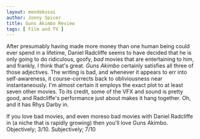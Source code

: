 ```yaml
---
layout: mendokusai
author: Jonny Spicer
title: Guns Akimbo Review
tags: [ Film and TV ]
---
```

After presumably having made more money than one human being could ever spend in a lifetime, Daniel Radcliffe seems to have
decided that he is only going to do ridiculous, goofy, *bad* movies that are entertaining to him, and frankly, I think
that's great. *Guns Akimbo* certainly satisfies all three of those adjectives. The writing is bad, and whenever it
appears to err into self-awareness, it course-corrects back to obliviousness near instantaneously. I'm almost certain
it employs the exact plot to at least seven other movies. To its credit, some of the VFX and sound is pretty good, and
Radcliffe's performance just about makes it hang together. Oh, and it has Rhys Darby in.

If you love bad movies, and even moreso bad movies with Daniel Radcliffe in (a niche that is rapidly growing) then you'll
love Guns Akimbo. Objectively; 3/10. Subjectively; 7/10
